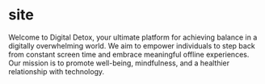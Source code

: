# site
Welcome to Digital Detox, your ultimate platform for achieving balance in a digitally overwhelming world. We aim to empower individuals to step back from constant screen time and embrace meaningful offline experiences. Our mission is to promote well-being, mindfulness, and a healthier relationship with technology.
